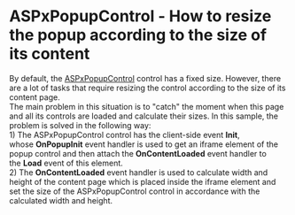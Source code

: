 # ASPxPopupControl - How to resize the popup according to the size of its content


<p>By default, the <a href="https://documentation.devexpress.com/AspNet/DevExpress.Web.ASPxPopupControl.class">ASPxPopupControl</a> control has a fixed size. However, there are a lot of tasks that require resizing the control according to the size of its content page.<br>The main problem in this situation is to "catch" the moment when this page and all its controls are loaded and calculate their sizes. In this sample, the problem is solved in the following way:<br>1) The ASPxPopupControl control has the client-side event <strong>Init</strong>, whose <strong>OnPopupInit</strong> event handler is used to get an iframe element of the popup control and then attach the <strong>OnContentLoaded</strong> event handler to the <strong>Load</strong> event of this element.<br>2) The <strong>OnContentLoaded</strong> event handler is used to calculate width and height of the content page which is placed inside the iframe element and set the size of the ASPxPopupControl control in accordance with the calculated width and height.</p>

<br/>


